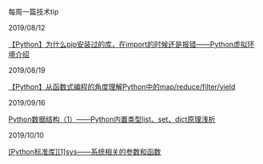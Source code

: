 每周一篇技术tip

2019/08/12

[【Python】为什么pip安装过的库，在import的时候还是报错——Python虚拟环境介绍](https://github.com/Vancheung/TestEngineering/blob/master/_3_Learning/_04_Tech%20Tips/20190812_Python_Interpreter_and_Vritual_Environment.md)

2019/08/19

[【Python】从函数式编程的角度理解Python中的map/reduce/filter/yield](https://github.com/Vancheung/TestEngineering/blob/master/_3_Learning/_04_Tech%20Tips/20190819_Function_Programming_and_Python_Map&Reduce&Filter.md)

2019/09/16

[Python数据结构（1）——Python内置类型list、set、dict原理浅析](https://github.com/Vancheung/TestEngineering/blob/master/_3_Learning/_04_Tech%20Tips/20190916_Python_Data_Structure.md)

2019/10/10

[[Python标准库][1]sys——系统相关的参数和函数](https://github.com/Vancheung/TestEngineering/blob/master/_3_Learning/_04_Tech%20Tips/20191010_Python_sys_module.md)
